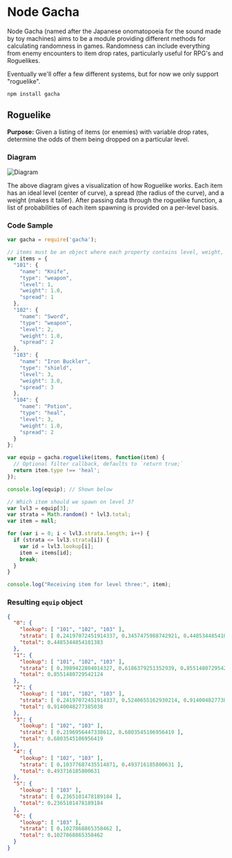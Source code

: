 # Node Gacha

Node Gacha (named after the Japanese onomatopoeia for the sound made by toy machines) aims to be a module providing different methods for calculating randomness in games.
Randomness can include everything from enemy encounters to item drop rates, particularly useful for RPG's and Roguelikes.

Eventually we'll offer a few different systems, but for now we only support "roguelike".

```
npm install gacha
```

## Roguelike

**Purpose:** Given a listing of items (or enemies) with variable drop rates, determine the odds of them being dropped on a particular level.

### Diagram

![Diagram](http://static.thomashunter.name/projects/node-gacha/roguelike-diagram.png)

The above diagram gives a visualization of how Roguelike works.
Each item has an ideal level (center of curve), a spread (the radius of the curve), and a weight (makes it taller).
After passing data through the roguelike function, a list of probabilities of each item spawning is provided on a per-level basis.

### Code Sample

```javascript
var gacha = require('gacha');

// items must be an object where each property contains level, weight, and spread.
var items = {
  "101": {
    "name": "Knife",
    "type": "weapon",
    "level": 1,
    "weight": 1.0,
    "spread": 1
  },
  "102": {
    "name": "Sword",
    "type": "weapon",
    "level": 2,
    "weight": 1.0,
    "spread": 2
  },
  "103": {
    "name": "Iron Buckler",
    "type": "shield",
    "level": 3,
    "weight": 3.0,
    "spread": 3
  },
  "104": {
    "name": "Potion",
    "type": "heal",
    "level": 3,
    "weight": 1.0,
    "spread": 2
  }
};

var equip = gacha.roguelike(items, function(item) {
  // Optional filter callback, defaults to `return true;`
  return item.type !== 'heal';
});

console.log(equip); // Shown below

// Which item should we spawn on level 3?
var lvl3 = equip[3];
var strata = Math.random() * lvl3.total;
var item = null;

for (var i = 0; i < lvl3.strata.length; i++) {
  if (strata <= lvl3.strata[i]) {
    var id = lvl3.lookup[i];
    item = items[id];
    break;
  }
}

console.log("Receiving item for level three:", item);
```

### Resulting `equip` object

```json
{
  "0": {
    "lookup": [ "101", "102", "103" ],
    "strata": [ 0.24197072451914337, 0.3457475988742921, 0.4485344854101383 ],
    "total": 0.4485344854101383
  },
  "1": {
    "lookup": [ "101", "102", "103" ],
    "strata": [ 0.3989422804014327, 0.6186379251352939, 0.8551480729542124 ],
    "total": 0.8551480729542124
  },
  "2": {
    "lookup": [ "101", "102", "103" ],
    "strata": [ 0.24197072451914337, 0.5240655162930214, 0.9140048277385038 ],
    "total": 0.9140048277385038
  },
  "3": {
    "lookup": [ "102", "103" ],
    "strata": [ 0.2196956447338612, 0.6803545106956419 ],
    "total": 0.6803545106956419
  },
  "4": {
    "lookup": [ "102", "103" ],
    "strata": [ 0.10377687435514871, 0.493716185800631 ],
    "total": 0.493716185800631
  },
  "5": {
    "lookup": [ "103" ],
    "strata": [ 0.2365101478189184 ],
    "total": 0.2365101478189184
  },
  "6": {
    "lookup": [ "103" ],
    "strata": [ 0.1027868865358462 ],
    "total": 0.1027868865358462
  }
}
```
